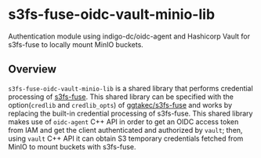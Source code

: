 # s3fs-fuse-oidc-vault-minio-lib

Authentication module using indigo-dc/oidc-agent and Hashicorp Vault for s3fs-fuse to locally mount MinIO buckets.

## Overview
`s3fs-fuse-oidc-vault-minio-lib` is a shared library that performs credential processing of [s3fs-fuse](https://github.com/s3fs-fuse/s3fs-fuse/).
This shared library can be specified with the option(`credlib` and `credlib_opts`) of [ggtakec/s3fs-fuse](https://github.com/ggtakec/s3fs-fuse/tree/extcred_mod) and works by replacing the built-in credential processing of s3fs-fuse.
This shared library makes use of `oidc-agent` C++ API in order to get an OIDC access token from IAM and get the client authenticated and authorized by `vault`; then, using `vault` C++ API it can obtain S3 temporary credentials fetched from MinIO to mount buckets with s3fs-fuse. 
